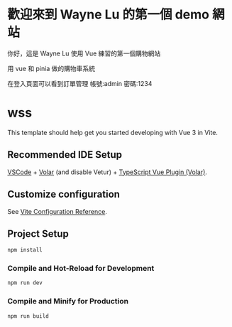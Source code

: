 # 歡迎來到 Wayne Lu 的第一個 demo 網站

你好，這是 Wayne Lu 使用 Vue 練習的第一個購物網站

用 vue  和 pinia 做的購物車系統

在登入頁面可以看到訂單管理 帳號:admin 密碼:1234

# wss

This template should help get you started developing with Vue 3 in Vite.

## Recommended IDE Setup

[VSCode](https://code.visualstudio.com/) + [Volar](https://marketplace.visualstudio.com/items?itemName=Vue.volar) (and disable Vetur) + [TypeScript Vue Plugin (Volar)](https://marketplace.visualstudio.com/items?itemName=Vue.vscode-typescript-vue-plugin).

## Customize configuration

See [Vite Configuration Reference](https://vitejs.dev/config/).

## Project Setup

```sh
npm install
```

### Compile and Hot-Reload for Development

```sh
npm run dev
```

### Compile and Minify for Production

```sh
npm run build
```
